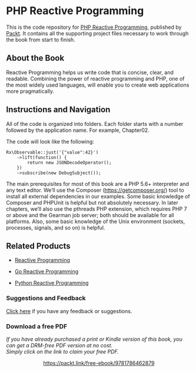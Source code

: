 


# PHP Reactive Programming
This is the code repository for [PHP Reactive Programming](https://www.packtpub.com/web-development/php-reactive-programming?utm_source=github&utm_medium=repository&utm_campaign=9781786462879), published by [Packt](https://www.packtpub.com/?utm_source=github). It contains all the supporting project files necessary to work through the book from start to finish.
## About the Book
Reactive Programming helps us write code that is concise, clear, and readable. Combining the power of reactive programming and PHP, one of the most widely used languages, will enable you to create web applications more pragmatically.
## Instructions and Navigation
All of the code is organized into folders. Each folder starts with a number followed by the application name. For example, Chapter02.



The code will look like the following:
```
Rx\Observable::just('{"value":42}')
    ->lift(function() {
        return new JSONDecodeOperator();
    })
    ->subscribe(new DebugSubject());
```

The main prerequisites for most of this book are a PHP 5.6+ interpreter and any text editor. We’ll use the Composer (https://getcomposer.org/) tool to install all external dependencies in our examples. Some basic knowledge of Composer and PHPUnit is helpful but not absolutely necessary.
In later chapters, we’ll also use the pthreads PHP extension, which requires PHP 7 or above and the Gearman job server; both should be available for all platforms. Also, some basic knowledge of the Unix environment (sockets, processes, signals, and so on) is helpful.

## Related Products
* [Reactive Programming ](https://www.packtpub.com/application-development/reactive-programming?utm_source=github&utm_medium=repository&utm_campaign=9781785885853)

* [Go Reactive Programming](https://www.packtpub.com/application-development/go-reactive-programming?utm_source=github&utm_medium=repository&utm_campaign=9781787129863)

* [Python Reactive Programming](https://www.packtpub.com/application-development/python-reactive-programming?utm_source=github&utm_medium=repository&utm_campaign=9781786463449)

### Suggestions and Feedback
[Click here](https://docs.google.com/forms/d/e/1FAIpQLSe5qwunkGf6PUvzPirPDtuy1Du5Rlzew23UBp2S-P3wB-GcwQ/viewform) if you have any feedback or suggestions.
### Download a free PDF

 <i>If you have already purchased a print or Kindle version of this book, you can get a DRM-free PDF version at no cost.<br>Simply click on the link to claim your free PDF.</i>
<p align="center"> <a href="https://packt.link/free-ebook/9781786462879">https://packt.link/free-ebook/9781786462879 </a> </p>